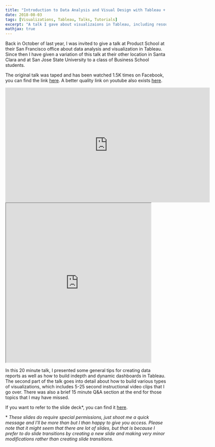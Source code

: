 ```yaml
---
title: "Introduction to Data Analysis and Visual Design with Tableau + Video"
date: 2018-08-03
tags: [Visualizations, Tableau, Talks, Tutorials]
excerpt: "A talk I gave about visualizaions in Tableau, including resources."
mathjax: true
---
```


Back in October of last year, I was invited to give a talk at Product School at their San Francisco office about data analysis and visualization in Tableau. Since then I have given a variation of this talk at their other location in Santa Clara and at San Jose State University to a class of Business School students.

The original talk was taped and has been watched 1.5K times on Facebook, you can find the link [here](https://www.facebook.com/productschool/videos/1899646390253735/). A better quality link on youtube also exists [here](https://www.youtube.com/watch?v=JZ1rGCAcQC0&t).

<iframe width="640" height="360" src="https://www.youtube.com/watch?v=JZ1rGCAcQC0&t" frameborder="0" allowfullscreen></iframe>


<iframe src= "https://public.tableau.com/views/WhatdidIdoinMay2017/Activity1vsActivity2?:showVizHome=no&:embed=true" width="90%" height="500"></iframe>

In this 20 minute talk, I presented some general tips for creating data reports as well as how to build indepth and dynamic dashboards in Tableau. The second part of the talk goes into detail about how to build various types of visualizations, which includes 5-25 second instructional video clips that I go over. There was also a brief 15 minute Q&A section at the end for those topics that I may have missed. 

If you want to refer to the slide deck*, you can find it [here](https://docs.google.com/presentation/d/1gv3b7p3a1bHBarQ5hTVK3Cf_Q9sbgXFxPpXZXR2S3NU/edit#slide=id.gc6f8954bc_0_53). 

\* *These slides do require special permissions, just shoot me a quick message and I'll be more than but I than happy to give you access. Please note that it might seem that there are lot of slides, but that is because I prefer to do slide transitions by creating a new slide and making very minor modifications rather than creating slide transitions.* 
